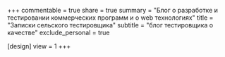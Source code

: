 +++
commentable = true
share = true
summary = "Блог о разработке и тестировании коммерческих программ и о web технологиях"
title = "Записки сельского тестировщика"
subtitle = "блог тестировщика о качестве"
exclude_personal = true

[design]
  view = 1
+++

